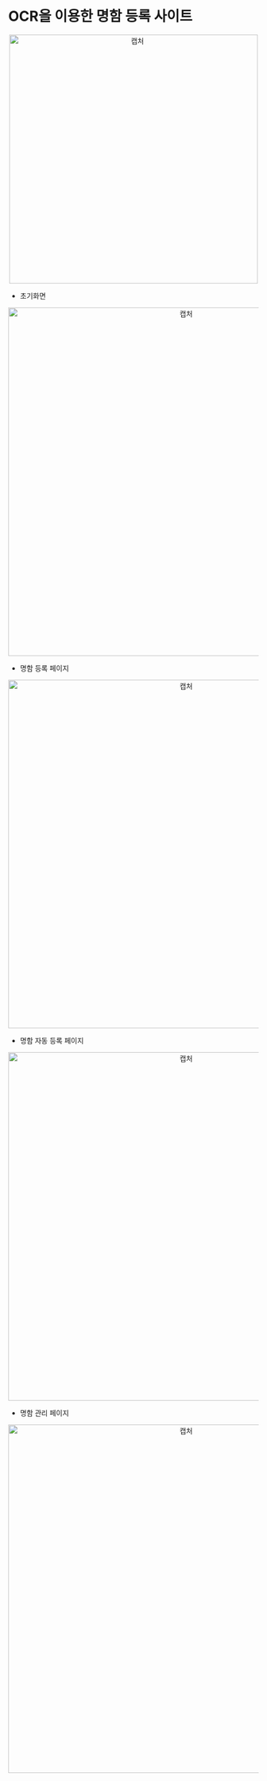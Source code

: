 # OCR을 이용한 명함 등록 사이트

<p align="center"><img width="500" alt="캡처" src="https://github.com/KKKJJJSSS/BusinessCard/assets/118191869/969fa3e7-cfa9-47f1-900d-42a09d0b4bc1"></p>


- 초기화면
  
<p align="center"><img width="700" alt="캡처" src="https://github.com/KKKJJJSSS/BusinessCard/assets/118191869/86713abb-1a5f-4630-9750-082a3a1dcaec"></p>

- 명함 등록 페이지

<p align="center"><img width="700" alt="캡처" src="https://github.com/KKKJJJSSS/BusinessCard/assets/118191869/86713abb-1a5f-4630-9750-082a3a1dcaec"></p>

- 명함 자동 등록 페이지

<p align="center"><img width="700" alt="캡처" src="https://github.com/KKKJJJSSS/BusinessCard/assets/118191869/49e14f69-e00c-4954-8f2d-5f9c0d1d3a67"></p>	

- 명함 관리 페이지

<p align="center"><img width="700" alt="캡처" src="https://github.com/KKKJJJSSS/BusinessCard/assets/118191869/779688b2-2ba4-47cb-8ea7-6136cd3ea63d"></p>	
